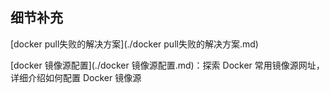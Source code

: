 







## 细节补充

[docker pull失败的解决方案](./docker pull失败的解决方案.md)

[docker 镜像源配置](./docker 镜像源配置.md)：探索 Docker 常用镜像源网址，详细介绍如何配置 Docker 镜像源

